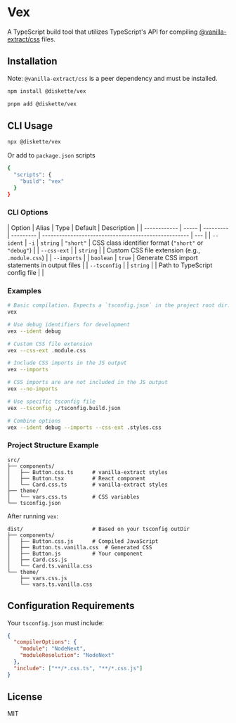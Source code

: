 # Vex

A TypeScript build tool that utilizes TypeScript's API for compiling [@vanilla-extract/css](https://vanilla-extract.style/) files.

## Installation

Note: `@vanilla-extract/css` is a peer dependency and must be installed.

```bash
npm install @diskette/vex
```

```bash
pnpm add @diskette/vex
```

## CLI Usage

```bash
npx @diskette/vex
```

Or add to `package.json` scripts

```bash
{
  "scripts": {
    "build": "vex"
  }
}
```

### CLI Options

| Option       | Alias | Type      | Default   | Description                                          |
| ------------ | ----- | --------- | --------- | ---------------------------------------------------- | --- |
| `--ident`    | `-i`  | `string`  | `"short"` | CSS class identifier format (`"short"` or `"debug"`) |
| `--css-ext`  |       | `string`  |           | Custom CSS file extension (e.g., `.module.css`)      |
| `--imports`  |       | `boolean` | `true`    | Generate CSS import statements in output files       |
| `--tsconfig` |       | `string`  |           | Path to TypeScript config file                       |     |

### Examples

```bash
# Basic compilation. Expects a `tsconfig.json` in the project root dir.
vex

# Use debug identifiers for development
vex --ident debug

# Custom CSS file extension
vex --css-ext .module.css

# Include CSS imports in the JS output
vex --imports

# CSS imports are are not included in the JS output
vex --no-imports

# Use specific tsconfig file
vex --tsconfig ./tsconfig.build.json

# Combine options
vex --ident debug --imports --css-ext .styles.css
```

### Project Structure Example

```
src/
├── components/
│   ├── Button.css.ts      # vanilla-extract styles
│   ├── Button.tsx         # React component
│   └── Card.css.ts        # vanilla-extract styles
├── theme/
│   └── vars.css.ts        # CSS variables
└── tsconfig.json
```

After running `vex`:

```
dist/                      # Based on your tsconfig outDir
├── components/
│   ├── Button.css.js      # Compiled JavaScript
│   ├── Button.ts.vanilla.css  # Generated CSS
│   ├── Button.js          # Your component
│   ├── Card.css.js
│   └── Card.ts.vanilla.css
└── theme/
    ├── vars.css.js
    └── vars.ts.vanilla.css
```

## Configuration Requirements

Your `tsconfig.json` must include:

```json
{
  "compilerOptions": {
    "module": "NodeNext",
    "moduleResolution": "NodeNext"
  },
  "include": ["**/*.css.ts", "**/*.css.js"]
}
```

## License

MIT
